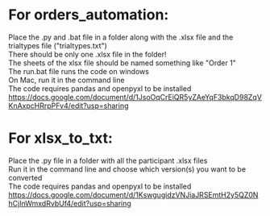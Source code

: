 # For orders_automation:
Place the .py and .bat file in a folder along with the .xlsx file and the trialtypes file ("trialtypes.txt")\
There should be only one .xlsx file in the folder!\
The sheets of the xlsx file should be named something like "Order 1"\
The run.bat file runs the code on windows\
On Mac, run it in the command line\
The code requires pandas and openpyxl to be installed\
https://docs.google.com/document/d/1JsoOqCrEiQR5yZAeYqF3bkqD98ZqVKnAxpcHRrpPFv4/edit?usp=sharing

# For xlsx_to_txt:
Place the .py file in a folder with all the participant .xlsx files\
Run it in the command line and choose which version(s) you want to be converted\
The code requires pandas and openpyxl to be installed\
https://docs.google.com/document/d/1KswgugidzVNJiaJRSEmtH2y5QZ0NhCjInWmxdRvbUf4/edit?usp=sharing
